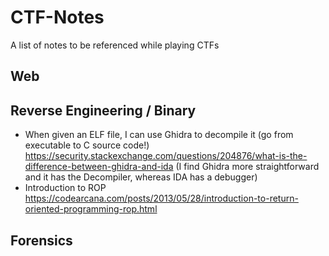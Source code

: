 # CTF-Notes
A list of notes to be referenced while playing CTFs

## Web

## Reverse Engineering / Binary
- When given an ELF file, I can use Ghidra to decompile it (go from executable to C source code!)
https://security.stackexchange.com/questions/204876/what-is-the-difference-between-ghidra-and-ida (I find Ghidra more straightforward and it has the Decompiler, whereas IDA has a debugger)
- Introduction to ROP https://codearcana.com/posts/2013/05/28/introduction-to-return-oriented-programming-rop.html

## Forensics
